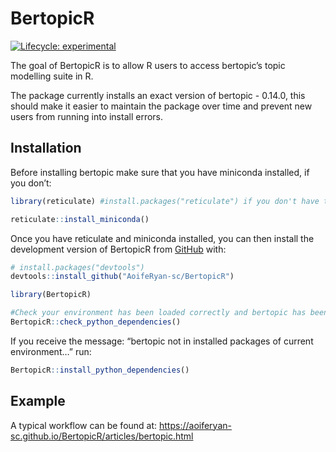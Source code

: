 
<!-- README.md is generated from README.Rmd. Please edit that file -->

# BertopicR

<!-- badges: start -->

[![Lifecycle:
experimental](https://img.shields.io/badge/lifecycle-experimental-orange.svg)](https://lifecycle.r-lib.org/articles/stages.html#experimental)
<!-- badges: end -->

The goal of BertopicR is to allow R users to access bertopic’s topic
modelling suite in R.

The package currently installs an exact version of bertopic - 0.14.0,
this should make it easier to maintain the package over time and prevent
new users from running into install errors.

## Installation

Before installing bertopic make sure that you have miniconda installed,
if you don’t:

``` r
library(reticulate) #install.packages("reticulate") if you don't have this already or aren't sure how to install.

reticulate::install_miniconda()
```

Once you have reticulate and miniconda installed, you can then install
the development version of BertopicR from [GitHub](https://github.com/)
with:

``` r
# install.packages("devtools")
devtools::install_github("AoifeRyan-sc/BertopicR")

library(BertopicR)

#Check your environment has been loaded correctly and bertopic has been installed:
BertopicR::check_python_dependencies()
```

If you receive the message: “bertopic not in installed packages of
current environment…” run:

``` r
BertopicR::install_python_dependencies()
```

## Example

A typical workflow can be found at:
<https://aoiferyan-sc.github.io/BertopicR/articles/bertopic.html>
